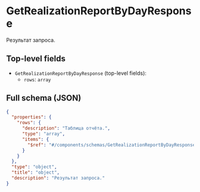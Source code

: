 # GetRealizationReportByDayResponse

Результат запроса.

## Top-level fields
- `GetRealizationReportByDayResponse` (top-level fields):
  - `rows`: `array`

## Full schema (JSON)
```json
{
  "properties": {
    "rows": {
      "description": "Таблица отчёта.",
      "type": "array",
      "items": {
        "$ref": "#/components/schemas/GetRealizationReportByDayResponseRow"
      }
    }
  },
  "type": "object",
  "title": "object",
  "description": "Результат запроса."
}
```
